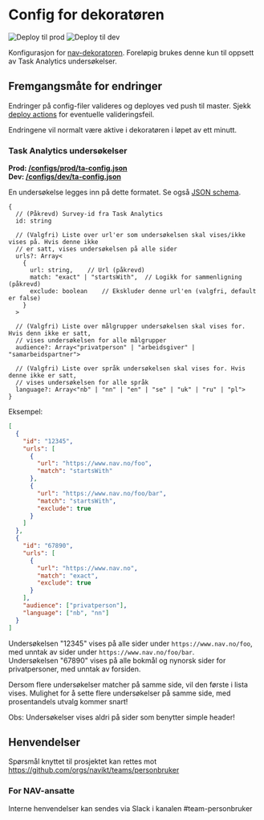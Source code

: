 # Config for dekoratøren
![Deploy til prod](https://github.com/navikt/nav-dekoratoren-config/actions/workflows/deploy-prod.yml/badge.svg)  ![Deploy til dev](https://github.com/navikt/nav-dekoratoren-config/actions/workflows/deploy-dev.yml/badge.svg)

Konfigurasjon for [nav-dekoratoren](https://github.com/navikt/nav-dekoratoren). Foreløpig brukes denne kun til oppsett av Task Analytics undersøkelser.

## Fremgangsmåte for endringer
Endringer på config-filer valideres og deployes ved push til master. Sjekk [deploy actions](https://github.com/navikt/nav-dekoratoren-config/actions) for eventuelle valideringsfeil.

Endringene vil normalt være aktive i dekoratøren i løpet av ett minutt.

### Task Analytics undersøkelser
**Prod: [/configs/prod/ta-config.json](https://github.com/navikt/nav-dekoratoren-config/blob/master/configs/prod/ta-config.json)** <br/>
**Dev: [/configs/dev/ta-config.json](https://github.com/navikt/nav-dekoratoren-config/blob/master/configs/dev/ta-config.json)**

En undersøkelse legges inn på dette formatet. Se også [JSON schema](https://github.com/navikt/nav-dekoratoren-config/blob/master/schemas/ta-config.schema.json).
```
{
  // (Påkrevd) Survey-id fra Task Analytics
  id: string
  
  // (Valgfri) Liste over url'er som undersøkelsen skal vises/ikke vises på. Hvis denne ikke
  // er satt, vises undersøkelsen på alle sider
  urls?: Array<
    {
      url: string,    // Url (påkrevd)
      match: "exact" | "startsWith",  // Logikk for sammenligning (påkrevd)
      exclude: boolean    // Ekskluder denne url'en (valgfri, default er false)
    }
  >
  
  // (Valgfri) Liste over målgrupper undersøkelsen skal vises for. Hvis denn ikke er satt,
  // vises undersøkelsen for alle målgrupper
  audience?: Array<"privatperson" | "arbeidsgiver" | "samarbeidspartner">
  
  // (Valgfri) Liste over språk undersøkelsen skal vises for. Hvis denne ikke er satt,
  // vises undersøkelsen for alle språk
  language?: Array<"nb" | "nn" | "en" | "se" | "uk" | "ru" | "pl">
}
```

Eksempel:
```json
[
  {
    "id": "12345",
    "urls": [
      {
        "url": "https://www.nav.no/foo",
        "match": "startsWith"
      },
      {
        "url": "https://www.nav.no/foo/bar",
        "match": "startsWith",
        "exclude": true
      }
    ]
  },
  {
    "id": "67890",
    "urls": [
      {
        "url": "https://www.nav.no",
        "match": "exact",
        "exclude": true
      }      
    ],
    "audience": ["privatperson"],
    "language": ["nb", "nn"]
  }
]
```

Undersøkelsen "12345" vises på alle sider under `https://www.nav.no/foo`, med unntak av sider under `https://www.nav.no/foo/bar`. <br/>
Undersøkelsen "67890" vises på alle bokmål og nynorsk sider for privatpersoner, med unntak av forsiden.

Dersom flere undersøkelser matcher på samme side, vil den første i lista vises. Mulighet for å sette flere undersøkelser på samme side, med prosentandels utvalg kommer snart!

Obs: Undersøkelser vises aldri på sider som benytter simple header!

## Henvendelser

Spørsmål knyttet til prosjektet kan rettes mot https://github.com/orgs/navikt/teams/personbruker

### For NAV-ansatte

Interne henvendelser kan sendes via Slack i kanalen #team-personbruker
